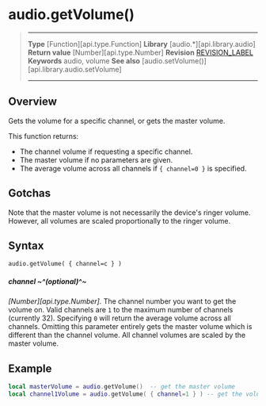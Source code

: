 
# audio.getVolume()

> --------------------- ------------------------------------------------------------------------------------------
> __Type__              [Function][api.type.Function]
> __Library__           [audio.*][api.library.audio]
> __Return value__      [Number][api.type.Number]
> __Revision__          [REVISION_LABEL](REVISION_URL)
> __Keywords__          audio, volume
> __See also__          [audio.setVolume()][api.library.audio.setVolume]
> --------------------- ------------------------------------------------------------------------------------------


## Overview

Gets the volume for a specific channel, or gets the master volume.

This function returns:

* The channel volume if requesting a specific channel.
* The master volume if no parameters are given.
* The average volume across all channels if `{ channel=0 }` is specified.

## Gotchas

Note that the master volume is not necessarily the device's ringer volume. However, all volumes are scaled proportionally to the ringer volume.


## Syntax

	audio.getVolume( { channel=c } )

##### channel ~^(optional)^~
_[Number][api.type.Number]._ The channel number you want to get the volume on. Valid channels are `1` to the maximum number of channels (currently&nbsp;32). Specifying `0` will return the average volume across all channels. Omitting this parameter entirely gets the master volume which is different than the channel volume. All channel volumes are scaled by the master volume.

## Example

`````lua
local masterVolume = audio.getVolume()  -- get the master volume
local channel1Volume = audio.getVolume( { channel=1 } ) -- get the volume on channel 1
`````
